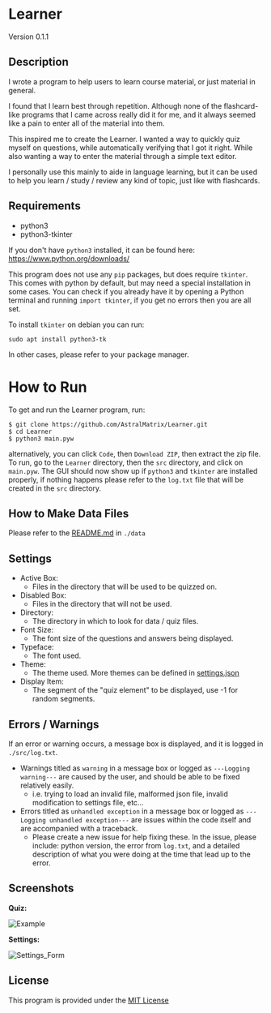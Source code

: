 # Learner

Version 0.1.1

## Description

I wrote a program to help users to learn course material, or just material in general.

I found that I learn best through repetition. Although none of the flashcard-like programs that I came across really did it for me, and it always seemed like a pain to enter all of the material into them.

This inspired me to create the Learner. I wanted a way to quickly quiz myself on questions, while automatically verifying that I got it right. While also wanting a way to enter the material through a simple text editor.

I personally use this mainly to aide in language learning, but it can be used to help you learn / study / review any kind of topic, just like with flashcards.

## Requirements
- python3
- python3-tkinter

If you don't have `python3` installed, it can be found here: https://www.python.org/downloads/

This program does not use any `pip` packages, but does require `tkinter`. This comes with python by default, but may need a special installation in some cases. You can check if you already have it by opening a Python terminal and running `import tkinter`, if you get no errors then you are all set.

To install `tkinter` on debian you can run:

```console
sudo apt install python3-tk
```
In other cases, please refer to your package manager.

# How to Run

To get and run the Learner program, run:

```console
$ git clone https://github.com/AstralMatrix/Learner.git
$ cd Learner
$ python3 main.pyw
```

alternatively, you can click `Code`, then `Download ZIP`, then extract the zip file. To run, go to the `Learner` directory, then the `src` directory, and click on `main.pyw`. The GUI should now show up if `python3` and `tkinter` are installed properly, if nothing happens please refer to the `log.txt` file that will be created in the `src` directory.

## How to Make Data Files

Please refer to the [README.md](data/README.md) in `./data`

## Settings

- Active Box:
  - Files in the directory that will be used to be quizzed on.
- Disabled Box:
  - Files in the directory that will not be used.
- Directory:
  - The directory in which to look for data / quiz files.
- Font Size: 
  - The font size of the questions and answers being displayed.
- Typeface:
  - The font used.
- Theme:
  - The theme used. More themes can be defined in [settings.json](package/src/settings.json)
- Display Item:
  - The segment of the "quiz element" to be displayed, use -1 for random segments.

## Errors / Warnings

If an error or warning occurs, a message box is displayed, and it is logged in `./src/log.txt`.
- Warnings titled as `warning` in a message box or logged as `---Logging warning---` are caused by the user, and should be able to be fixed relatively easily. 
  - i.e. trying to load an invalid file, malformed json file, invalid modification to settings file, etc...
- Errors titled as `unhandled exception` in a message box or logged as `---Logging unhandled exception---` are issues within the code itself and are accompanied with a traceback.
  - Please create a new issue for help fixing these. In the issue, please include: python version, the error from `log.txt`, and a detailed description of what you were doing at the time that lead up to the error.

## Screenshots

**Quiz:**

![Example](https://user-images.githubusercontent.com/25624496/101077283-a1add500-3572-11eb-98c4-99c92a5c47b7.gif)

**Settings:**

![Settings_Form](https://user-images.githubusercontent.com/25624496/100784846-cde41d00-33dd-11eb-8108-f0a01854315f.png)

## License

This program is provided under the [MIT License](LICENSE)
